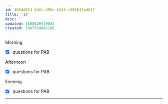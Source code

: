 ```yaml
---
id: 3034d013-2dfc-495c-b125-c585b3fadb27
title: '14'
desc: ''
updated: 1608026919083
created: 1607934642186
---
```


Morning
- [x] questions for PAB

Afternoon
- [x] questions for PAB

Evening
- [x] questions for PAB

---

